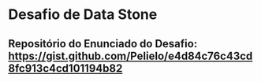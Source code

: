 # Desafio de Data Stone

## Repositório do Enunciado do Desafio: https://gist.github.com/Pelielo/e4d84c76c43cd8fc913c4cd101194b82
